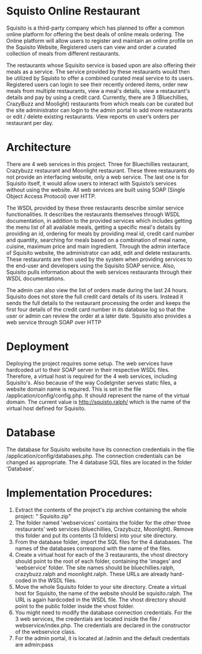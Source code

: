 # Squisto Online Restaurant
Squisito is a third-party company which has planned to offer a common online platform for offering the best deals of online meals ordering. The Online platform will allow users to register and maintain an online profile on the Squisito Website, Registered users can view and order a curated collection of meals from different restaurants.

The restaurants whose Squisito service is based upon are also offering their meals as a service. The service provided by these restaurants would then be utilized by Squisto to offer a combined curated meal service to its users. Registered users can login to see their recently ordered items, order new meals from multiple restaurants, view a meal's details, view a restaurant's details and pay by using a credit card. Currently, there are 3 (Bluechillies, CrazyBuzz and Moolight) restaurants from which meals can be curated but the site administrator can login to the admin portal to add more restaurants or edit / delete existing restaurants. View reports on user’s orders per restaurant per day. 

# Architecture

There are 4 web services in this project. Three for Bluechillies restaurant, Crazybuzz restaurant and Moonlight restaurant. These three restaurants do not provide an interfacing website, only a web service. The last one is for Squisito itself, it would allow users to interact with Squisto’s services without using the website. All web services are built 
using SOAP (Single Object Access Protocol) over HTTP.

The WSDL provided by these three restaurants describe similar service functionalities. It describes the restaurants themselves through WSDL documentation, in addition to the provided services which includes getting the menu list of all available meals, getting a specific meal's details by providing an id, ordering for meals by providing meal id, credit card number and quantity, searching for meals based on a combination of meal name, cuisine, maximum price and main ingredient. Through the admin interface of Squisito website, the administrator can add, edit and delete restaurants. These restaurants are then used by the system when providing services to the end-user and developers using the Squisito SOAP service. Also, Squisito pulls information about the web services restaurants through their WSDL documentations. 

The admin can also view the list of orders made during the last 24 hours. Squisito does not store the full credit card details of its users. Instead it sends the full details to the restaurant processing the order and keeps the first four details of the credit card number in its database log so that the user or admin can review the order at a later date. Squisito also provides a web service through SOAP over HTTP

# Deployment

Deploying the project requires some setup. The web services have hardcoded url to their SOAP server in their respective WSDL files. Therefore, a virtual host is required for the 4 web services, including Squisito's. Also because of the way CodeIgniter serves static files, a website domain name is required. This is set in the file /application/config/config.php. It should represent the name of the virtual domain. The current value is http://squisto.ralph/ which is the name of the virtual host defined for Squisito. 

# Database

The database for Squisito website have its connection credentials in the file /application/config/databases.php. The connection credentials can be changed as appropriate. The 4 database SQL files are located in the folder 'Database'. 


# Implementation Procedures:

1.	Extract the contents of the project's zip archive containing the whole project: " Squisito.zip"
2.	The folder named 'webservices' contains the folder for the other three restaurants' web services (bluechillies, Crazybuzz, Moonlight). Remove this folder and put its contents (3 folders) into your site directory.
3.	From the database folder, import the SQL files for the 4 databases. The names of the databases correspond with the name of the files.
4.	Create a virtual host for each of the 3 restaurants, the vhost directory should point to the root of each folder, containing the 'images' and 'webservice' folder. The site names should be bluechillies.ralph, crazybuzz.ralph and moonlight.ralph. These URLs are already hard-coded in the WSDL files.
5.	Move the whole Squisito folder to your site directory. Create a virtual host for Squisito, the name of the website should be squisito.ralph. The URL is again hardcoded in the WSDL file. The vhost directory should point to the public folder inside the vhost folder.
6.	You might need to modify the database connection credentials. For the 3 web services, the credentials are located inside the file / webservice/index.php. The credentials are declared in the constructor of the webservice class.
7.	For the admin portal, it is located at /admin and the default credentials are admin:pass


